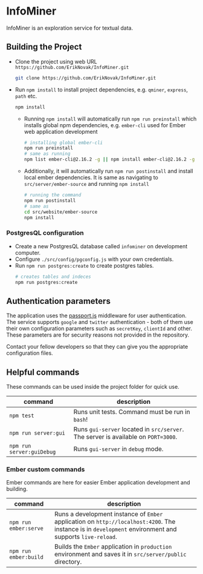 # InfoMiner

InfoMiner is an exploration service for textual data.

## Building the Project

- Clone the project using web URL `https://github.com/ErikNovak/InfoMiner.git`
    ```bash
    git clone https://github.com/ErikNovak/InfoMiner.git
    ```
- Run `npm install` to install project dependencies, e.g. `qminer`, `express`, `path` etc.
    ```bash
    npm install
    ```
    - Running `npm install` will automatically run `npm run preinstall` which installs global npm dependencies, e.g. `ember-cli` used for Ember web application development
        ```bash
        # installing global ember-cli
        npm run preinstall
        # same as running
        npm list ember-cli@2.16.2 -g || npm install ember-cli@2.16.2 -g
        ```
    - Additionally, it will automatically run `npm run postinstall` and install local ember dependencies. It is same as navigating to `src/server/ember-source` and running `npm install`
        ```bash
        # running the command
        npm run postinstall
        # same as
        cd src/website/ember-source
        npm install
        ```

### PostgresQL configuration

- Create a new PostgresQL database called `infominer` on development computer.
- Configure `./src/config/pgconfig.js` with your own credentials.
- Run `npm run postgres:create` to create postgres tables.
    ```bash
    # creates tables and indeces
    npm run postgres:create
    ```

## Authentication parameters

The application uses the [passport.js](http://www.passportjs.org/) middleware for user authentication. The service supports `google` and `twitter` authentication - both of them use their own configuration parameters such as `secretKey`, `clientId` and other. These parameters are for security reasons not provided in the repository.

Contact your fellow developers so that they can give you the appropriate configuration files.

## Helpful commands

These commands can be used inside the project folder for quick use.

| command | description |
| ------- | ----------- |
| `npm test` | Runs unit tests. Command must be run in `bash`! |
| `npm run server:gui` | Runs `gui-server` located in `src/server`. The server is available on `PORT=3000`. |
| `npm run server:guiDebug`| Runs `gui-server` in `debug` mode. |

### Ember custom commands

Ember commands are here for easier Ember application development and building.

| command | description |
| ------- | ----------- |
| `npm run ember:serve` | Runs a development instance of `Ember` application on `http://localhost:4200`. The instance is in `development` environment and supports `live-reload`. |
| `npm run ember:build` | Builds the `Ember` application in `production` environment and saves it in `src/server/public` directory. |
